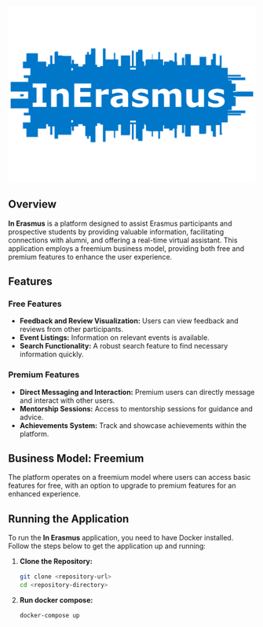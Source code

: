 
![img_1.png](img_1.png)
## Overview

**In Erasmus** is a platform designed to assist Erasmus participants and prospective students by providing valuable
information, facilitating connections with alumni, and offering a real-time virtual assistant. This application employs
a freemium business model, providing both free and premium features to enhance the user experience.

## Features

### Free Features

- **Feedback and Review Visualization:** Users can view feedback and reviews from other participants.
- **Event Listings:** Information on relevant events is available.
- **Search Functionality:** A robust search feature to find necessary information quickly.

### Premium Features

- **Direct Messaging and Interaction:** Premium users can directly message and interact with other users.
- **Mentorship Sessions:** Access to mentorship sessions for guidance and advice.
- **Achievements System:** Track and showcase achievements within the platform.

## Business Model: Freemium

The platform operates on a freemium model where users can access basic features for free, with an option to upgrade to
premium features for an enhanced experience.

## Running the Application

To run the **In Erasmus** application, you need to have Docker installed. Follow the steps below to get the application
up and running:

1. **Clone the Repository:**
   ```sh
   git clone <repository-url>
   cd <repository-directory>
   ```
2. **Run docker compose:**
   ```sh
   docker-compose up
   ```
